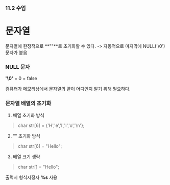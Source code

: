 ### 11.2 수업

# 문자열

문자열에 한정적으로 **""**로 초기화할 수 있다. -> 자동적으로 마지막에 NULL('\0') 문자가 붙음

### NULL 문자 

**'\0'** = 0 = false

컴퓨터가 메모리상에서 문자열의 끝이 어디인지 알기 위해 필요하다.

### 문자열 배열의 초기화

1. 배열 초기화 방식

> char str[6] = {'H','e','l','l','o','\n'};

2. "" 초기화 방식

> char str[6] = "Hello";

3. 배열 크기 생략

> char str[] = "Hello";

출력시 형식지정자 __%s__ 사용